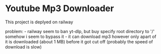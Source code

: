 # Youtube Mp3 Downloader

This project is deplyed on railway

problem:
    - railway seem to ban yt-dlp, but buy specify root directory to '/' somehow i seem to bypass it
    - it can download mp3 however only apart of it is downloaded (about 1 MB) before it got cut off (probably the speed of download is slow)